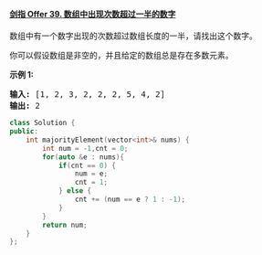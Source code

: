#### [剑指 Offer 39. 数组中出现次数超过一半的数字](https://leetcode-cn.com/problems/shu-zu-zhong-chu-xian-ci-shu-chao-guo-yi-ban-de-shu-zi-lcof/)

数组中有一个数字出现的次数超过数组长度的一半，请找出这个数字。

你可以假设数组是非空的，并且给定的数组总是存在多数元素。

**示例 1:**

<pre><strong>输入:</strong> [1, 2, 3, 2, 2, 2, 5, 4, 2]
<strong>输出:</strong> 2</pre>

```C++
class Solution {
public:
    int majorityElement(vector<int>& nums) {
        int num = -1,cnt = 0;      
        for(auto &e : nums){
            if(cnt == 0) {
                num = e;
                cnt = 1;
            } else {
                cnt += (num == e ? 1 : -1);
            }
        }
        return num;
    }
};
```

